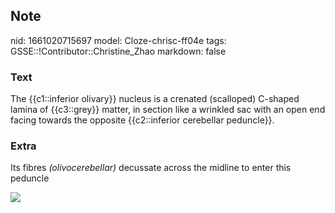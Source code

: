 ## Note
nid: 1661020715697
model: Cloze-chrisc-ff04e
tags: GSSE::!Contributor::Christine_Zhao
markdown: false

### Text
<div>
  <div>
    <div>
      The {{c1::inferior olivary}} nucleus is a crenated
      (scalloped) C-shaped lamina of {{c3::grey}} matter, in
      section like a wrinkled sac with an open end facing towards
      the opposite {{c2::inferior cerebellar peduncle}}.
    </div>
  </div>
</div>

### Extra
Its fibres <span style="font-style:
italic;">(olivocerebellar)</span> decussate across the midline to
enter this peduncle
<div><img src=
"Screen%20Shot%202021-08-14%20at%208.53.28%20am.png"></div>

